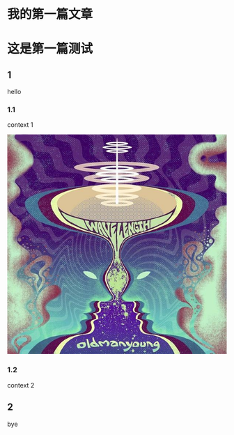 # 我的第一篇文章



# 这是第一篇测试

## 1

hello

### 1.1

context 1

![](/images/Wavelength.jpg)

### 1.2

context 2

## 2

bye
